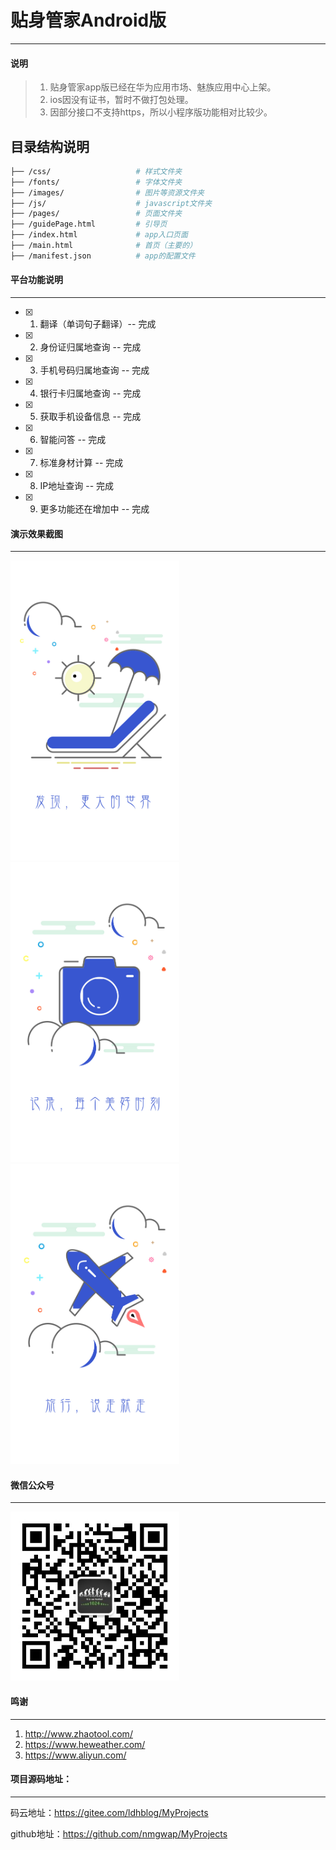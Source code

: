 
# 贴身管家Android版
------------------------

#### 说明
> 1. 贴身管家app版已经在华为应用市场、魅族应用中心上架。
> 2. ios因没有证书，暂时不做打包处理。
> 3. 因部分接口不支持https，所以小程序版功能相对比较少。

目录结构说明
------------------------
```bash
├── /css/                   # 样式文件夹
├── /fonts/                 # 字体文件夹
├── /images/                # 图片等资源文件夹
├── /js/                    # javascript文件夹
├── /pages/                 # 页面文件夹
├── /guidePage.html         # 引导页
├── /index.html             # app入口页面
├── /main.html              # 首页（主要的）
├── /manifest.json          # app的配置文件
```

#### 平台功能说明
------------------------

- [x] 1. 翻译（单词句子翻译）-- 完成
- [x] 2. 身份证归属地查询 -- 完成
- [x] 3. 手机号码归属地查询 -- 完成
- [x] 4. 银行卡归属地查询 -- 完成
- [x] 5. 获取手机设备信息 -- 完成
- [x] 6. 智能问答 -- 完成
- [x] 7. 标准身材计算 -- 完成
- [x] 8. IP地址查询 -- 完成
- [x] 9. 更多功能还在增加中 -- 完成


#### 演示效果截图
------------------------

<img src="/images/bgimg2.jpg"  width = "270" height = "480"/>
<img src="/images/bgimg1.jpg"  width = "270" height = "480"/>
<img src="/images/bgimg3.jpg"  width = "270" height = "480"/>  

#### 微信公众号  
------------------------  

<img src="/images/wx.jpg"  width = "270" height = "270"/>  

#### 鸣谢
------------------------

 1. http://www.zhaotool.com/
 2. https://www.heweather.com/
 3. https://www.aliyun.com/



#### 项目源码地址：
------------------------

码云地址：https://gitee.com/ldhblog/MyProjects

github地址：https://github.com/nmgwap/MyProjects

